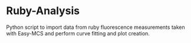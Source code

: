 # Ruby-Analysis
Python script to import data from ruby fluorescence measurements taken with Easy-MCS and perform curve fitting and plot creation.
